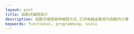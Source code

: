 ```yaml
---
layout: post
title: 函数式编程简介
description: 函数式编程是种编程方式,它将电脑运算视为函数的计算
keywords: functional, programming, scala
---
```

